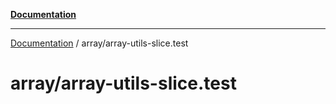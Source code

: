 [**Documentation**](../README.md)

---

[Documentation](../README.md) / array/array-utils-slice.test

# array/array-utils-slice.test
